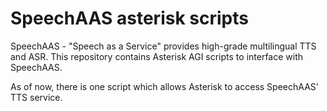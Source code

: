 # SpeechAAS asterisk scripts

SpeechAAS - "Speech as a Service" provides high-grade multilingual TTS and ASR.  This repository contains Asterisk AGI scripts to interface with SpeechAAS.

As of now, there is one script which allows Asterisk to access SpeechAAS' TTS service.
